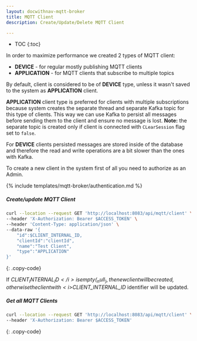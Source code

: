 ```yaml
---
layout: docwithnav-mqtt-broker
title: MQTT Client
description: Create/Update/Delete MQTT Client

---
```


* TOC
{:toc}

In order to maximize performance we created 2 types of MQTT client:
- **DEVICE** - for regular mostly publishing MQTT clients
- **APPLICATION** - for MQTT clients that subscribe to multiple topics

By default, client is considered to be of **DEVICE** type, unless it wasn't saved to the system as **APPLICATION** client.

**APPLICATION** client type is preferred for clients with multiple subscriptions because system creates the separate thread and separate Kafka topic for this type of clients.
This way we can use Kafka to persist all messages before sending them to the client and ensure no message is lost.
**Note:** the separate topic is created only if client is connected with `CLearSession` flag set to `false`.

For **DEVICE** clients persisted messages are stored inside of the database and therefore the read and write operations are a bit slower than the ones with Kafka.

To create a new client in the system first of all you need to authorize as an Admin.

{% include templates/mqtt-broker/authentication.md %}

##### Create/update MQTT Client

```bash
curl --location --request GET 'http://localhost:8083/api/mqtt/client' \
--header 'X-Authorization: Bearer $ACCESS_TOKEN' \
--header 'Content-Type: application/json' \
--data-raw '{
    "id":$CLIENT_INTERNAL_ID,
    "clientId":"clientId",
    "name":"Test Client",
    "type":"APPLICATION"
}'

```
{: .copy-code}

If <i>$CLIENT_INTERNAL_ID</i> is empty (_null_), the new client will be created, otherwise the client with <i>$CLIENT_INTERNAL_ID</i> identifier will be updated.

##### Get all MQTT Clients

```bash
curl --location --request GET 'http://localhost:8083/api/mqtt/client' \
--header 'X-Authorization: Bearer $ACCESS_TOKEN'
```
{: .copy-code}
